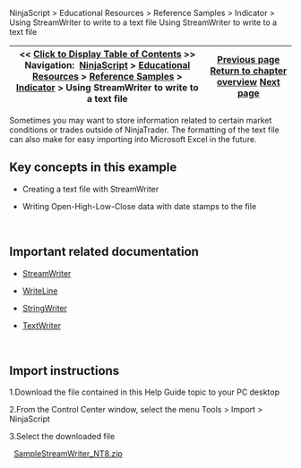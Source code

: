 ﻿
NinjaScript \> Educational Resources \> Reference Samples \> Indicator \> Using StreamWriter to write to a text file
Using StreamWriter to write to a text file

| \<\< [Click to Display Table of Contents](using_streamwriter_to_write_to.md) \>\> **Navigation:**     [NinjaScript](ninjascript.md) \> [Educational Resources](educational_resources.md) \> [Reference Samples](reference_samples.md) \> [Indicator](indicator2.md) \> Using StreamWriter to write to a text file | [Previous page](using_streamreader_to_read_fro.md) [Return to chapter overview](indicator2.md) [Next page](using_system_io_file_propertie.md) |
| --- | --- |

Sometimes you may want to store information related to certain market conditions or trades outside of NinjaTrader. The formatting of the text file can also make for easy importing into Microsoft Excel in the future.
 
## Key concepts in this example
- Creating a text file with StreamWriter

- Writing Open\-High\-Low\-Close data with date stamps to the file

 
## Important related documentation
- [StreamWriter](https://learn.microsoft.com/en-us/dotnet/api/system.io.streamwriter?view=netframework-4.8)

- [WriteLine](https://learn.microsoft.com/en-us/dotnet/api/system.io.textwriter.writeline?view=netframework-4.8)

- [StringWriter](https://learn.microsoft.com/en-us/dotnet/api/system.io.stringwriter?view=netframework-4.8)

- [TextWriter](https://learn.microsoft.com/en-us/dotnet/api/system.io.textwriter?view=netframework-4.8)

 
## Import instructions
1\.Download the file contained in this Help Guide topic to your PC desktop

2\.From the Control Center window, select the menu Tools \> Import \> NinjaScript

3\.Select the downloaded file

 
[SampleStreamWriter\_NT8\.zip](https://ninjatrader.com/support/helpGuides/nt8/samples/SampleStreamWriter_NT8.zip)
